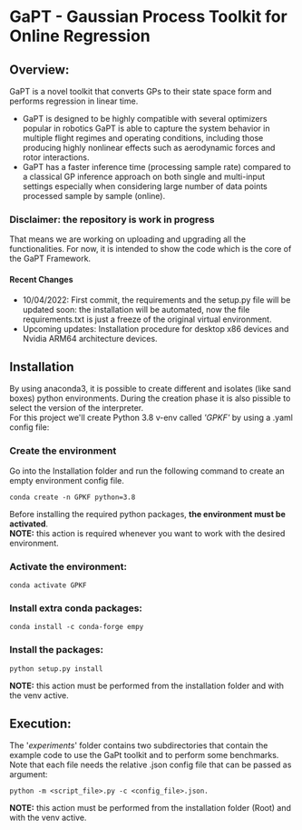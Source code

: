 # GaPT - Gaussian Process Toolkit for Online Regression

## Overview:

GaPT  is a novel toolkit that converts GPs to their state space form and performs regression in
linear time. 
- GaPT is designed to be highly compatible with several optimizers popular in robotics
GaPT is able to capture the system behavior in multiple flight regimes and
operating conditions, including those producing highly nonlinear effects such as aerodynamic forces and rotor interactions.
- GaPT has a faster inference time (processing sample rate) compared to a classical GP inference approach on both single and multi-input settings especially
when considering large number of data points processed sample by sample (online).


### Disclaimer: the repository is work in progress
That means we are working on uploading and upgrading all the functionalities. For now, it is intended to show the code
which is the core of the GaPT Framework.

#### Recent Changes
- 10/04/2022: First commit, the requirements and the setup.py file will be updated soon: 
the installation will be automated, now the file requirements.txt is just a freeze of the original virtual environment.
- Upcoming updates: Installation procedure for desktop x86 devices and Nvidia ARM64 architecture devices. 
## Installation
By using anaconda3, it is possible to create different and isolates (like sand boxes) python environments.
During the creation phase it is also pissible to select the version of the interpreter.   
For this project we'll create Python 3.8 v-env called *'GPKF'* by using a .yaml config file:  

### Create the environment
Go into the Installation folder and run the following command to create an empty environment
config file.
```shell
conda create -n GPKF python=3.8
```
Before installing the required python packages, **the environment must be activated**.  
**NOTE:** this action is required whenever you want to work with the desired environment.

### Activate the environment:  

```shell
conda activate GPKF
```
### Install extra conda packages:  
```shell
conda install -c conda-forge empy
```
### Install the packages:  

```shell
python setup.py install
```

**NOTE:** this action must be performed from the installation folder and with the venv active.

## Execution:
The '*experiments*' folder contains two subdirectories that contain the example code to use the GaPt toolkit and to perform 
some benchmarks. Note that each file needs the relative .json config file that can be passed as argument:

```shell
python -m <script_file>.py -c <config_file>.json. 
```
**NOTE:** this action must be performed from the installation folder (Root) and with the venv active.

 
